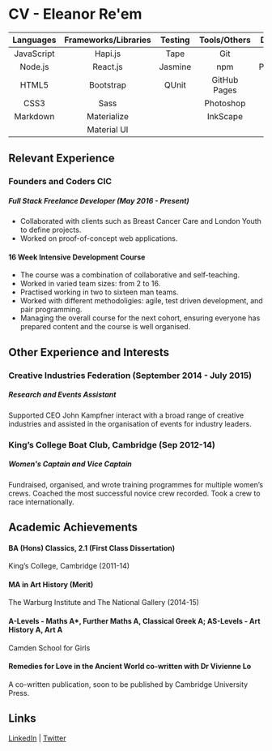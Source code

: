 # CV - Eleanor Re'em

| Languages | Frameworks/Libraries | Testing   | Tools/Others | Databases |
|:---------:|:--------------------:|:---------:|:------------:|:---------:|
| JavaScript| Hapi.js              | Tape      | Git          | Redis     |
| Node.js   | React.js             | Jasmine   | npm          | PostgreSQL|
| HTML5     | Bootstrap            | QUnit     | GitHub Pages | |
| CSS3      | Sass                 |           | Photoshop    | |
| Markdown  | Materialize          |           | InkScape     | |
|           | Material UI          |           |              | |

## Relevant Experience
### Founders and Coders CIC
##### Full Stack Freelance Developer (May 2016 - Present)

* Collaborated with clients such as Breast Cancer Care and London Youth to define projects.  
* Worked on proof-of-concept web applications. 

#### 16 Week Intensive Development Course

* The course was a combination of collaborative and self-teaching. 
* Worked in varied team sizes: from 2 to 16. 
* Practised working in two to sixteen man teams. 
* Worked with different methodoligies: agile, test driven development, and pair programming. 
* Managing the overall course for the next cohort, ensuring everyone has prepared content and the course is well organised. 

## Other Experience and Interests
### Creative Industries Federation (September 2014 - July 2015)
##### Research and Events Assistant
Supported CEO John Kampfner interact with a broad range of creative industries and assisted in the organisation of events for industry leaders. 

### King’s College Boat Club, Cambridge (Sep 2012-14)
##### Women's Captain and Vice Captain
Fundraised, organised, and wrote training programmes for multiple women’s crews. Coached the most successful novice crew recorded. Took a crew to race internationally.

## Academic Achievements
#### BA (Hons) Classics, 2.1 (First Class Dissertation) 
King’s College, Cambridge (2011-14)

#### MA in Art History (Merit)
The Warburg Institute and The National Gallery (2014-15)

#### A-Levels - Maths A*, Further Maths A, Classical Greek A;  AS-Levels - Art History A, Art A
Camden School for Girls

#### Remedies for Love in the Ancient World co-written with Dr Vivienne Lo
A co-written publication, soon to be published by Cambridge University Press.


## Links
[LinkedIn](https://uk.linkedin.com/in/eleanorreem) | [Twitter](https://twitter.com/eleanorreem)

